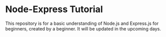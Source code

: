 # Node-Express Tutorial

This repository is for a basic understanding of Node.js and Express.js for beginners, created by a beginner. It will be updated in the upcoming days.
